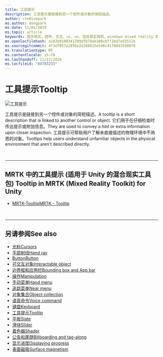 ```yaml
---
title: 工具提示
description: 工具提示是链接到另一个控件或对象的简短描述。
author: cre8ivepark
ms.author: dongpark
ms.date: 11/01/2019
ms.topic: article
keywords: 混合现实，控件，交互，ui，ux，混合现实耳机，windows mixed reality 耳机，虚拟现实耳机，HoloLens，tooltip，MRTK，混合现实工具包
ms.openlocfilehash: a182b9100341709dfb78ab188cbff2bd7ed3512e
ms.sourcegitcommit: 4f3ef057a285be2e260615e5d6c41f00d15d08f8
ms.translationtype: MT
ms.contentlocale: zh-CN
ms.lasthandoff: 11/17/2020
ms.locfileid: "94703233"
---
```

# <a name="tooltip"></a><span data-ttu-id="2677b-104">工具提示</span><span class="sxs-lookup"><span data-stu-id="2677b-104">Tooltip</span></span>

![工具提示](images/UX_Hero_Tooltip.jpg)

<span data-ttu-id="2677b-106">工具提示是链接到另一个控件或对象的简短描述。</span><span class="sxs-lookup"><span data-stu-id="2677b-106">A tooltip is a short description that is linked to another control or object.</span></span> <span data-ttu-id="2677b-107">它们用于在仔细检查时传达提示或附加信息。</span><span class="sxs-lookup"><span data-stu-id="2677b-107">They are used to convey a hint or extra information upon closer inspection.</span></span> <span data-ttu-id="2677b-108">工具提示可帮助用户了解未直接描述的物理环境中不熟悉的对象。</span><span class="sxs-lookup"><span data-stu-id="2677b-108">Tooltips help users understand unfamiliar objects in the physical environment that aren't described directly.</span></span> 

<br>

---

## <a name="tooltip-in-mrtk-mixed-reality-toolkit-for-unity"></a><span data-ttu-id="2677b-109">MRTK 中的工具提示 (适用于 Unity 的混合现实工具包) </span><span class="sxs-lookup"><span data-stu-id="2677b-109">Tooltip in MRTK (Mixed Reality Toolkit) for Unity</span></span>

* [<span data-ttu-id="2677b-110">MRTK-Tooltip</span><span class="sxs-lookup"><span data-stu-id="2677b-110">MRTK - Tooltip</span></span>](https://microsoft.github.io/MixedRealityToolkit-Unity/Documentation/README_Tooltip.html)

<br>

---

## <a name="see-also"></a><span data-ttu-id="2677b-111">另请参阅</span><span class="sxs-lookup"><span data-stu-id="2677b-111">See also</span></span>

* [<span data-ttu-id="2677b-112">光标</span><span class="sxs-lookup"><span data-stu-id="2677b-112">Cursors</span></span>](cursors.md)
* [<span data-ttu-id="2677b-113">手部射线</span><span class="sxs-lookup"><span data-stu-id="2677b-113">Hand ray</span></span>](point-and-commit.md)
* [<span data-ttu-id="2677b-114">Button</span><span class="sxs-lookup"><span data-stu-id="2677b-114">Button</span></span>](button.md)
* [<span data-ttu-id="2677b-115">可交互对象</span><span class="sxs-lookup"><span data-stu-id="2677b-115">Interactable object</span></span>](interactable-object.md)
* [<span data-ttu-id="2677b-116">边界框和应用栏</span><span class="sxs-lookup"><span data-stu-id="2677b-116">Bounding box and App bar</span></span>](app-bar-and-bounding-box.md)
* [<span data-ttu-id="2677b-117">操作</span><span class="sxs-lookup"><span data-stu-id="2677b-117">Manipulation</span></span>](direct-manipulation.md)
* [<span data-ttu-id="2677b-118">手动菜单</span><span class="sxs-lookup"><span data-stu-id="2677b-118">Hand menu</span></span>](hand-menu.md)
* [<span data-ttu-id="2677b-119">追踪菜单</span><span class="sxs-lookup"><span data-stu-id="2677b-119">Near menu</span></span>](near-menu.md)
* [<span data-ttu-id="2677b-120">对象集合</span><span class="sxs-lookup"><span data-stu-id="2677b-120">Object collection</span></span>](object-collection.md)
* [<span data-ttu-id="2677b-121">语音命令</span><span class="sxs-lookup"><span data-stu-id="2677b-121">Voice command</span></span>](voice-input.md)
* [<span data-ttu-id="2677b-122">键盘</span><span class="sxs-lookup"><span data-stu-id="2677b-122">Keyboard</span></span>](keyboard.md)
* [<span data-ttu-id="2677b-123">工具提示</span><span class="sxs-lookup"><span data-stu-id="2677b-123">Tooltip</span></span>](tooltip.md)
* [<span data-ttu-id="2677b-124">平板</span><span class="sxs-lookup"><span data-stu-id="2677b-124">Slate</span></span>](slate.md)
* [<span data-ttu-id="2677b-125">滑块</span><span class="sxs-lookup"><span data-stu-id="2677b-125">Slider</span></span>](slider.md)
* [<span data-ttu-id="2677b-126">着色器</span><span class="sxs-lookup"><span data-stu-id="2677b-126">Shader</span></span>](shader.md)
* [<span data-ttu-id="2677b-127">公告和尾随</span><span class="sxs-lookup"><span data-stu-id="2677b-127">Billboarding and tag-along</span></span>](billboarding-and-tag-along.md)
* [<span data-ttu-id="2677b-128">显示进度</span><span class="sxs-lookup"><span data-stu-id="2677b-128">Displaying progress</span></span>](progress.md)
* [<span data-ttu-id="2677b-129">表面磁吸</span><span class="sxs-lookup"><span data-stu-id="2677b-129">Surface magnetism</span></span>](surface-magnetism.md)
